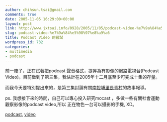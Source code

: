 ```yaml
---
author: chihsun.tsai@gmail.com
comments: true
date: 2005-11-05 16:29:00+00:00
layout: post
link: http://www.jxtsai.info/0928/2005/11/05/podcast-video-%e7%9a%84%e5%98%97%e8%a9%a6/
slug: podcast-video-%e7%9a%84%e5%98%97%e8%a9%a6
title: Podcast Video 的嘗試
wordpress_id: 732
categories:
- multimedia
- podcast
---
```


前一陣子，正在試著把podcast 聲音格式，提昇為有影像的網路電視台(Podcast Video)。目前做到了第三集，我估計在2005年十二月底至少可完成十集的存量。

  


而我今天要特別提出來的，是第三集討論有關[南投埔里長青村](http://www.jxtsai.info/blog/)的故事報導。

  


ps. 我想接下來的時間，自己可以專心投入研究mocast ，多做一些有關社會運動觀察影像的podcast video,所以 正在物色一台可以攝影的手機, XD。

  


[podcast](http://www.jxtsai.info/blog/), [video](http://www.jxtsai.info/blog/)  

